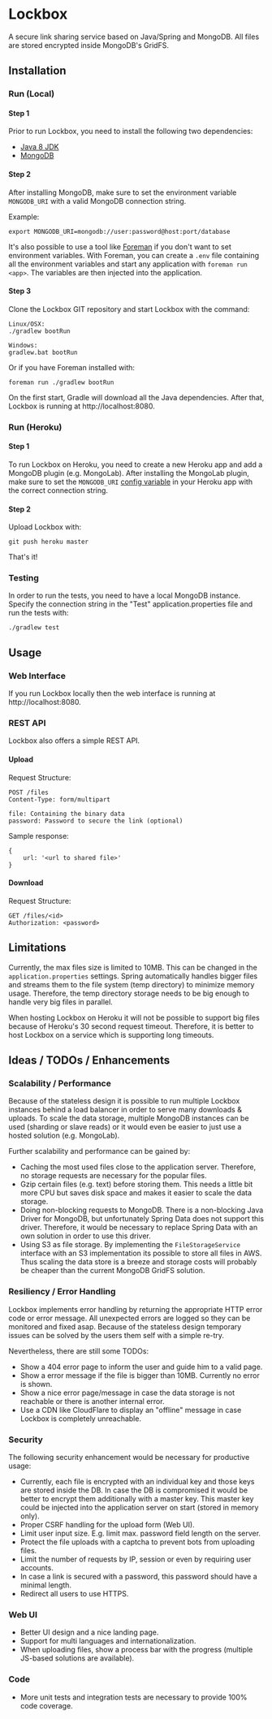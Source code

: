 # Lockbox
A secure link sharing service based on Java/Spring and MongoDB. All files are stored encrypted inside MongoDB's GridFS.

## Installation

### Run (Local)
#### Step 1
Prior to run Lockbox, you need to install the following two dependencies:

- [Java 8 JDK](http://www.oracle.com/technetwork/java/javase/downloads/jdk8-downloads-2133151.html)
- [MongoDB](https://www.mongodb.org)

#### Step 2
After installing MongoDB, make sure to set the environment variable `MONGODB_URI` with a valid MongoDB connection string.

Example:
```
export MONGODB_URI=mongodb://user:password@host:port/database
```

It's also possible to use a tool like [Foreman](https://github.com/ddollar/foreman) if you don't want to set environment variables. With Foreman, you can create a `.env` file containing all the environment variables and start any application with `foreman run <app>`. The variables are then injected into the application. 

#### Step 3
Clone the Lockbox GIT repository and start Lockbox with the command:

```
Linux/OSX:
./gradlew bootRun

Windows:
gradlew.bat bootRun
```

Or if you have Foreman installed with:

```
foreman run ./gradlew bootRun
```

On the first start, Gradle will download all the Java dependencies. After that, Lockbox is running at http://localhost:8080.

### Run (Heroku)

#### Step 1
To run Lockbox on Heroku, you need to create a new Heroku app and add a MongoDB plugin (e.g. MongoLab). After installing the MongoLab plugin, make sure to set the `MONGODB_URI` [config variable](https://devcenter.heroku.com/articles/config-vars) in your Heroku app with the correct connection string.

#### Step 2
Upload Lockbox with:

```
git push heroku master
```

That's it!

### Testing
In order to run the tests, you need to have a local MongoDB instance. Specify the connection string in the "Test" application.properties file and run the tests with:

```
./gradlew test
```

## Usage

### Web Interface
If you run Lockbox locally then the web interface is running at http://localhost:8080. 

### REST API
Lockbox also offers a simple REST API. 

#### Upload

Request Structure:

```
POST /files
Content-Type: form/multipart

file: Containing the binary data
password: Password to secure the link (optional)
```

Sample response:
```
{
    url: '<url to shared file>'
}
```

#### Download

Request Structure:

```
GET /files/<id>
Authorization: <password>
```

## Limitations
Currently, the max files size is limited to 10MB. This can be changed in the `application.properties` settings. Spring automatically handles bigger files and streams them to the file system (temp directory) to minimize memory usage. Therefore, the temp directory storage needs to be big enough to handle very big files in parallel.

When hosting Lockbox on Heroku it will not be possible to support big files because of Heroku's 30 second request timeout. Therefore, it is better to host Lockbox on a service which is supporting long timeouts. 

## Ideas / TODOs / Enhancements

### Scalability / Performance
Because of the stateless design it is possible to run multiple Lockbox instances behind a load balancer in order to serve many downloads & uploads. To scale the data storage, multiple MongoDB instances can be used (sharding or slave reads) or it would even be easier to just use a hosted solution (e.g. MongoLab).

Further scalability and performance can be gained by:
- Caching the most used files close to the application server. Therefore, no storage requests are necessary for the popular files.
- Gzip certain files (e.g. text) before storing them. This needs a little bit more CPU but saves disk space and makes it easier to scale the data storage.
- Doing non-blocking requests to MongoDB. There is a non-blocking Java Driver for MongoDB, but unfortunately Spring Data does not support this driver. Therefore, it would be necessary to replace Spring Data with an own solution in order to use this driver. 
- Using S3 as file storage. By implementing the `FileStorageService` interface with an S3 implementation its possible to store all files in AWS. Thus scaling the data store is a breeze and storage costs will probably be cheaper than the current MongoDB GridFS solution.

### Resiliency / Error Handling
Lockbox implements error handling by returning the appropriate HTTP error code or error message. All unexpected errors are logged so they can be monitored and fixed asap. Because of the stateless design temporary issues can be solved by the users them self with a simple re-try.

Nevertheless, there are still some TODOs:
- Show a 404 error page to inform the user and guide him to a valid page.
- Show a error message if the file is bigger than 10MB. Currently no error is shown.
- Show a nice error page/message in case the data storage is not reachable or there is another internal error.
- Use a CDN like CloudFlare to display an "offline" message in case Lockbox is completely unreachable.

### Security
The following security enhancement would be necessary for productive usage:

- Currently, each file is encrypted with an individual key and those keys are stored inside the DB. In case the DB is compromised it would be better to encrypt them additionally with a master key. This master key could be injected into the application server on start (stored in memory only). 
- Proper CSRF handling for the upload form (Web UI).
- Limit user input size. E.g. limit max. password field length on the server.
- Protect the file uploads with a captcha to prevent bots from uploading files.
- Limit the number of requests by IP, session or even by requiring user accounts.
- In case a link is secured with a password, this password should have a minimal length.
- Redirect all users to use HTTPS.

### Web UI
- Better UI design and a nice landing page.
- Support for multi languages and internationalization.
- When uploading files, show a process bar with the progress (multiple JS-based solutions are available).

### Code
- More unit tests and integration tests are necessary to provide 100% code coverage.

